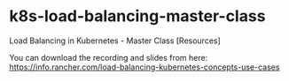 # k8s-load-balancing-master-class
Load Balancing in Kubernetes - Master Class [Resources]

You can download the recording and slides from here: https://info.rancher.com/load-balancing-kubernetes-concepts-use-cases



